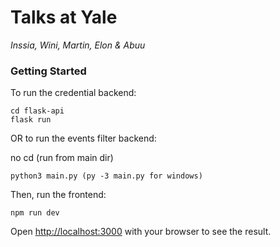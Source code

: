 # Talks at Yale
*Inssia, Wini, Martin, Elon & Abuu*


### Getting Started
To run the credential backend:

```
cd flask-api
flask run
```

OR to run the events filter backend:

no cd (run from main dir)
```
python3 main.py (py -3 main.py for windows)
```

Then, run the frontend:

```
npm run dev
```

Open [http://localhost:3000](http://localhost:3000) with your browser to see the result.
